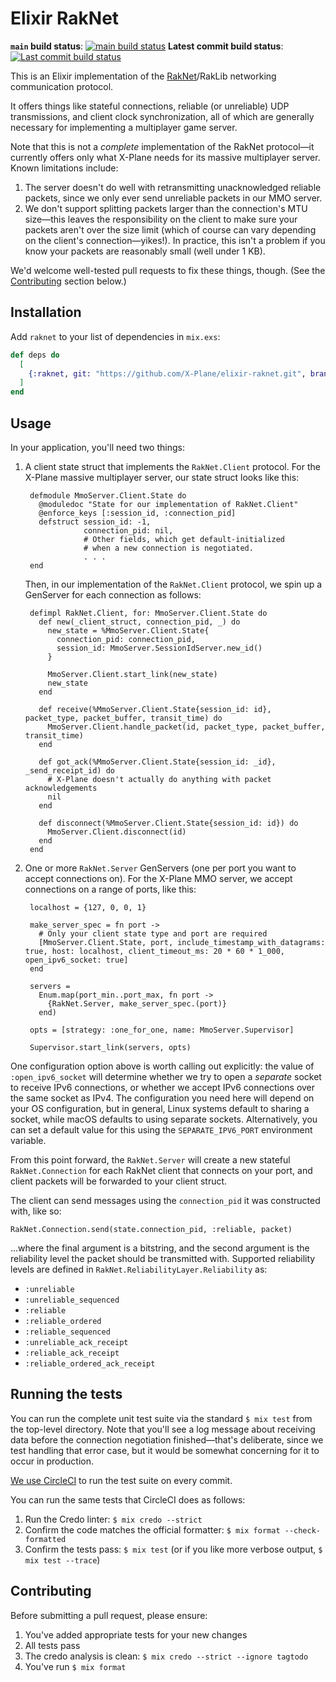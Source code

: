 # Elixir RakNet

**`main` build status**: [![main build status](https://circleci.com/gh/X-Plane/elixir-raknet/tree/main.svg?style=svg)](https://circleci.com/gh/X-Plane/elixir-raknet/tree/main) **Latest commit build status**: [![Last commit build status](https://circleci.com/gh/X-Plane/elixir-raknet.svg?style=svg)](https://circleci.com/gh/X-Plane/elixir-raknet)

This is an Elixir implementation of the [RakNet](https://github.com/facebookarchive/RakNet)/RakLib networking communication protocol.

It offers things like stateful connections, reliable (or unreliable) UDP transmissions, and client clock synchronization, all of which are generally necessary for implementing a multiplayer game server. 

Note that this is not a *complete* implementation of the RakNet protocol—it currently offers only what X-Plane needs for its massive multiplayer server. Known limitations include:

1. The server doesn't do well with retransmitting unacknowledged reliable packets, since we only ever send unreliable packets in our MMO server. 
2. We don't support splitting packets larger than the connection's MTU size—this leaves the responsibility on the client to make sure your packets aren't over the size limit (which of course can vary depending on the client's connection—yikes!). In practice, this isn't a problem if you know your packets are reasonably small (well under 1 KB).

We'd welcome well-tested pull requests to fix these things, though. (See the [Contributing](#contributing) section below.)

## Installation

Add `raknet` to your list of dependencies in `mix.exs`:

```elixir
def deps do
  [
    {:raknet, git: "https://github.com/X-Plane/elixir-raknet.git", branch: "main"},
  ]
end
```

## Usage

In your application, you'll need two things:

1. A client state struct that implements the `RakNet.Client` protocol. For the X-Plane massive multiplayer server, our state struct looks like this:

        defmodule MmoServer.Client.State do
          @moduledoc "State for our implementation of RakNet.Client"
          @enforce_keys [:session_id, :connection_pid]
          defstruct session_id: -1,
                    connection_pid: nil,
                    # Other fields, which get default-initialized
                    # when a new connection is negotiated. 
                    . . . 
        end

    Then, in our implementation of the `RakNet.Client` protocol, we spin up a GenServer for each connection as follows:

        defimpl RakNet.Client, for: MmoServer.Client.State do
          def new(_client_struct, connection_pid, _) do
            new_state = %MmoServer.Client.State{
              connection_pid: connection_pid,
              session_id: MmoServer.SessionIdServer.new_id()
            }
   
            MmoServer.Client.start_link(new_state)
            new_state
          end
        
          def receive(%MmoServer.Client.State{session_id: id}, packet_type, packet_buffer, transit_time) do
            MmoServer.Client.handle_packet(id, packet_type, packet_buffer, transit_time)
          end
        
          def got_ack(%MmoServer.Client.State{session_id: _id}, _send_receipt_id) do
            # X-Plane doesn't actually do anything with packet acknowledgements
            nil
          end
        
          def disconnect(%MmoServer.Client.State{session_id: id}) do
            MmoServer.Client.disconnect(id)
          end
        end
   
2. One or more `RakNet.Server` GenServers (one per port you want to accept connections on). For the X-Plane MMO server, we accept connections on a range of ports, like this:

        localhost = {127, 0, 0, 1}
   
        make_server_spec = fn port ->
          # Only your client state type and port are required 
          [MmoServer.Client.State, port, include_timestamp_with_datagrams: true, host: localhost, client_timeout_ms: 20 * 60 * 1_000, open_ipv6_socket: true]
        end
     
        servers =
          Enum.map(port_min..port_max, fn port ->
            {RakNet.Server, make_server_spec.(port)}
          end)
    
        opts = [strategy: :one_for_one, name: MmoServer.Supervisor]
   
        Supervisor.start_link(servers, opts)

One configuration option above is worth calling out explicitly: the value of `:open_ipv6_socket` will determine whether we try to open a *separate* socket to receive IPv6 connections, or whether we accept IPv6 connections over the same socket as IPv4. The configuration you need here will depend on your OS configuration, but in general, Linux systems default to sharing a socket, while macOS defaults to using separate sockets. Alternatively, you can set a default value for this using the `SEPARATE_IPV6_PORT` environment variable.

From this point forward, the `RakNet.Server` will create a new stateful `RakNet.Connection` for each RakNet client that connects on your port, and client packets will be forwarded to your client struct.

The client can send messages using the `connection_pid` it was constructed with, like so:

    RakNet.Connection.send(state.connection_pid, :reliable, packet)

...where the final argument is a bitstring, and the second argument is the reliability level the packet should be transmitted with. Supported reliability levels are defined in `RakNet.ReliabilityLayer.Reliability` as:

- `:unreliable`
- `:unreliable_sequenced`
- `:reliable`
- `:reliable_ordered`
- `:reliable_sequenced`
- `:unreliable_ack_receipt`
- `:reliable_ack_receipt`
- `:reliable_ordered_ack_receipt` 

## Running the tests

You can run the complete unit test suite via the standard `$ mix test` from the top-level directory. Note that you'll see a log message about receiving data before the connection negotiation finished—that's deliberate, since we test handling that error case, but it would be somewhat concerning for it to occur in production.

[We use CircleCI](https://app.circleci.com/pipelines/github/X-Plane/elixir-raknet) to run the test suite on every commit.

You can run the same tests that CircleCI does as follows:

1. Run the Credo linter: `$ mix credo --strict`
2. Confirm the code matches the official formatter: `$ mix format --check-formatted`
3. Confirm the tests pass: `$ mix test` (or if you like more verbose output, `$ mix test --trace`)

## Contributing

Before submitting a pull request, please ensure:

1. You've added appropriate tests for your new changes
2. All tests pass
3. The credo analysis is clean: `$ mix credo --strict --ignore tagtodo`
4. You've run `$ mix format`
